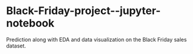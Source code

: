 # Black-Friday-project--jupyter-notebook
Prediction along with EDA and data visualization on the Black Friday sales dataset.
